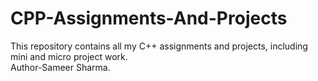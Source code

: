 # CPP-Assignments-And-Projects
This repository contains all my C++ assignments and projects, including mini and micro project work.
<br>
Author-Sameer Sharma.
